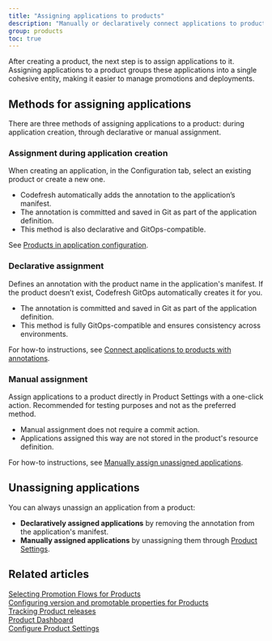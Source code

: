 ```yaml
---
title: "Assigning applications to products"
description: "Manually or declaratively connect applications to products"
group: products
toc: true
---
```


After creating a product, the next step is to assign applications to it.
Assigning applications to a product groups these applications into a single cohesive entity, making it easier to manage promotions and deployments.

## Methods for assigning applications
There are three methods of assigning applications to a product: during application creation, through declarative or manual assignment.

### Assignment during application creation
When creating an application, in the Configuration tab, select an existing product or create a new one.
* Codefresh automatically adds the annotation to the application’s manifest.
* The annotation is committed and saved in Git as part of the application definition.
* This method is also declarative and GitOps-compatible.

See [Products in application configuration]({{site.baseurl}}/docs/deployments/gitops/application-configuration-settings/#products).

### Declarative assignment
Defines an annotation with the product name in the application's manifest. If the product doesn’t exist, Codefresh GitOps automatically creates it for you. 
* The annotation is committed and saved in Git as part of the application definition.   
* This method is fully GitOps-compatible and ensures consistency across environments.   
  
For how-to instructions, see [Connect applications to products with annotations]({{site.baseurl}}/docs/products/configure-product-settings/#connect-applications-to-product-with-annotations).

### Manual assignment
Assign applications to a product directly in Product Settings with a one-click action. Recommended for testing purposes and not as the preferred method. 
* Manual assignment does not require a commit action. 
* Applications assigned this way are not stored in the product's resource definition.  
 
For how-to instructions, see [Manually assign unassigned applications]({{site.baseurl}}/docs/products/configure-product-settings/#manually-assign-unassigned-applications).

## Unassigning applications
You can always unassign an application from a product:
* **Declaratively assigned applications** by removing the annotation from the application's manifest.
* **Manually assigned applications** by unassigning them through [Product Settings]({{site.baseurl}}/docs/products/configure-product-settings/#unassign-manually-assigned-applications).


## Related articles
[Selecting Promotion Flows for Products]({{site.baseurl}}/docs/products/promotion-flow-triggers/)   
[Configuring version and promotable properties for Products]({{site.baseurl}}/docs/products/promotion-version-properties/)  
[Tracking Product releases]({{site.baseurl}}/docs/promotions/product-releases/)  
[Product Dashboard]({{site.baseurl}}/docs/dashboards/gitops-products/)  
[Configure Product Settings]({{site.baseurl}}/docs/products/configure-product-settings/)   
